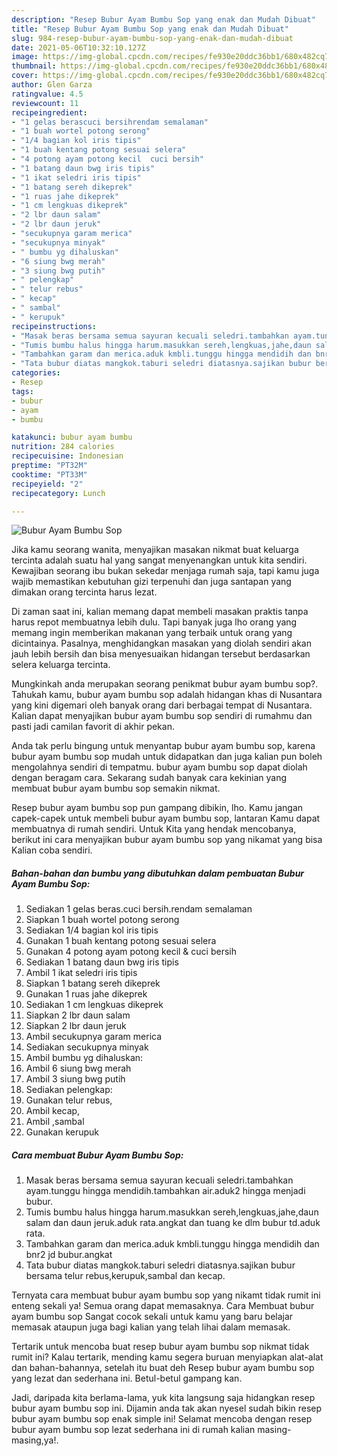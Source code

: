 ```yaml
---
description: "Resep Bubur Ayam Bumbu Sop yang enak dan Mudah Dibuat"
title: "Resep Bubur Ayam Bumbu Sop yang enak dan Mudah Dibuat"
slug: 984-resep-bubur-ayam-bumbu-sop-yang-enak-dan-mudah-dibuat
date: 2021-05-06T10:32:10.127Z
image: https://img-global.cpcdn.com/recipes/fe930e20ddc36bb1/680x482cq70/bubur-ayam-bumbu-sop-foto-resep-utama.jpg
thumbnail: https://img-global.cpcdn.com/recipes/fe930e20ddc36bb1/680x482cq70/bubur-ayam-bumbu-sop-foto-resep-utama.jpg
cover: https://img-global.cpcdn.com/recipes/fe930e20ddc36bb1/680x482cq70/bubur-ayam-bumbu-sop-foto-resep-utama.jpg
author: Glen Garza
ratingvalue: 4.5
reviewcount: 11
recipeingredient:
- "1 gelas berascuci bersihrendam semalaman"
- "1 buah wortel potong serong"
- "1/4 bagian kol iris tipis"
- "1 buah kentang potong sesuai selera"
- "4 potong ayam potong kecil  cuci bersih"
- "1 batang daun bwg iris tipis"
- "1 ikat seledri iris tipis"
- "1 batang sereh dikeprek"
- "1 ruas jahe dikeprek"
- "1 cm lengkuas dikeprek"
- "2 lbr daun salam"
- "2 lbr daun jeruk"
- "secukupnya garam merica"
- "secukupnya minyak"
- " bumbu yg dihaluskan"
- "6 siung bwg merah"
- "3 siung bwg putih"
- " pelengkap"
- " telur rebus"
- " kecap"
- " sambal"
- " kerupuk"
recipeinstructions:
- "Masak beras bersama semua sayuran kecuali seledri.tambahkan ayam.tunggu hingga mendidih.tambahkan air.aduk2 hingga menjadi bubur."
- "Tumis bumbu halus hingga harum.masukkan sereh,lengkuas,jahe,daun salam dan daun jeruk.aduk rata.angkat dan tuang ke dlm bubur td.aduk rata."
- "Tambahkan garam dan merica.aduk kmbli.tunggu hingga mendidih dan bnr2 jd bubur.angkat"
- "Tata bubur diatas mangkok.taburi seledri diatasnya.sajikan bubur bersama telur rebus,kerupuk,sambal dan kecap."
categories:
- Resep
tags:
- bubur
- ayam
- bumbu

katakunci: bubur ayam bumbu 
nutrition: 284 calories
recipecuisine: Indonesian
preptime: "PT32M"
cooktime: "PT33M"
recipeyield: "2"
recipecategory: Lunch

---
```



![Bubur Ayam Bumbu Sop](https://img-global.cpcdn.com/recipes/fe930e20ddc36bb1/680x482cq70/bubur-ayam-bumbu-sop-foto-resep-utama.jpg)

Jika kamu seorang wanita, menyajikan masakan nikmat buat keluarga tercinta adalah suatu hal yang sangat menyenangkan untuk kita sendiri. Kewajiban seorang ibu bukan sekedar menjaga rumah saja, tapi kamu juga wajib memastikan kebutuhan gizi terpenuhi dan juga santapan yang dimakan orang tercinta harus lezat.

Di zaman  saat ini, kalian memang dapat membeli masakan praktis tanpa harus repot membuatnya lebih dulu. Tapi banyak juga lho orang yang memang ingin memberikan makanan yang terbaik untuk orang yang dicintainya. Pasalnya, menghidangkan masakan yang diolah sendiri akan jauh lebih bersih dan bisa menyesuaikan hidangan tersebut berdasarkan selera keluarga tercinta. 



Mungkinkah anda merupakan seorang penikmat bubur ayam bumbu sop?. Tahukah kamu, bubur ayam bumbu sop adalah hidangan khas di Nusantara yang kini digemari oleh banyak orang dari berbagai tempat di Nusantara. Kalian dapat menyajikan bubur ayam bumbu sop sendiri di rumahmu dan pasti jadi camilan favorit di akhir pekan.

Anda tak perlu bingung untuk menyantap bubur ayam bumbu sop, karena bubur ayam bumbu sop mudah untuk didapatkan dan juga kalian pun boleh mengolahnya sendiri di tempatmu. bubur ayam bumbu sop dapat diolah dengan beragam cara. Sekarang sudah banyak cara kekinian yang membuat bubur ayam bumbu sop semakin nikmat.

Resep bubur ayam bumbu sop pun gampang dibikin, lho. Kamu jangan capek-capek untuk membeli bubur ayam bumbu sop, lantaran Kamu dapat membuatnya di rumah sendiri. Untuk Kita yang hendak mencobanya, berikut ini cara menyajikan bubur ayam bumbu sop yang nikamat yang bisa Kalian coba sendiri.

<!--inarticleads1-->

##### Bahan-bahan dan bumbu yang dibutuhkan dalam pembuatan Bubur Ayam Bumbu Sop:

1. Sediakan 1 gelas beras.cuci bersih.rendam semalaman
1. Siapkan 1 buah wortel potong serong
1. Sediakan 1/4 bagian kol iris tipis
1. Gunakan 1 buah kentang potong sesuai selera
1. Gunakan 4 potong ayam potong kecil &amp; cuci bersih
1. Sediakan 1 batang daun bwg iris tipis
1. Ambil 1 ikat seledri iris tipis
1. Siapkan 1 batang sereh dikeprek
1. Gunakan 1 ruas jahe dikeprek
1. Sediakan 1 cm lengkuas dikeprek
1. Siapkan 2 lbr daun salam
1. Siapkan 2 lbr daun jeruk
1. Ambil secukupnya garam merica
1. Sediakan secukupnya minyak
1. Ambil  bumbu yg dihaluskan:
1. Ambil 6 siung bwg merah
1. Ambil 3 siung bwg putih
1. Sediakan  pelengkap:
1. Gunakan  telur rebus,
1. Ambil  kecap,
1. Ambil  ,sambal
1. Gunakan  kerupuk




<!--inarticleads2-->

##### Cara membuat Bubur Ayam Bumbu Sop:

1. Masak beras bersama semua sayuran kecuali seledri.tambahkan ayam.tunggu hingga mendidih.tambahkan air.aduk2 hingga menjadi bubur.
1. Tumis bumbu halus hingga harum.masukkan sereh,lengkuas,jahe,daun salam dan daun jeruk.aduk rata.angkat dan tuang ke dlm bubur td.aduk rata.
1. Tambahkan garam dan merica.aduk kmbli.tunggu hingga mendidih dan bnr2 jd bubur.angkat
1. Tata bubur diatas mangkok.taburi seledri diatasnya.sajikan bubur bersama telur rebus,kerupuk,sambal dan kecap.




Ternyata cara membuat bubur ayam bumbu sop yang nikamt tidak rumit ini enteng sekali ya! Semua orang dapat memasaknya. Cara Membuat bubur ayam bumbu sop Sangat cocok sekali untuk kamu yang baru belajar memasak ataupun juga bagi kalian yang telah lihai dalam memasak.

Tertarik untuk mencoba buat resep bubur ayam bumbu sop nikmat tidak rumit ini? Kalau tertarik, mending kamu segera buruan menyiapkan alat-alat dan bahan-bahannya, setelah itu buat deh Resep bubur ayam bumbu sop yang lezat dan sederhana ini. Betul-betul gampang kan. 

Jadi, daripada kita berlama-lama, yuk kita langsung saja hidangkan resep bubur ayam bumbu sop ini. Dijamin anda tak akan nyesel sudah bikin resep bubur ayam bumbu sop enak simple ini! Selamat mencoba dengan resep bubur ayam bumbu sop lezat sederhana ini di rumah kalian masing-masing,ya!.

